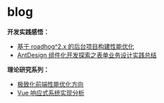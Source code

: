 # blog

**开发实践感悟：**

* [基于 roadhog^2.x 的后台项目构建性能优化](https://github.com/tsejx/blog/issues/1)
* [AntDesign 组件化开发探索之表单业务设计实践总结](https://github.com/tsejx/blog/issues/2)

**理论研究系列：**

* [极致化前端性能优化方向](https://github.com/tsejx/blog/issues/3)
* [Vue 响应式系统实现分析](https://github.com/tsejx/blog/issues/4)